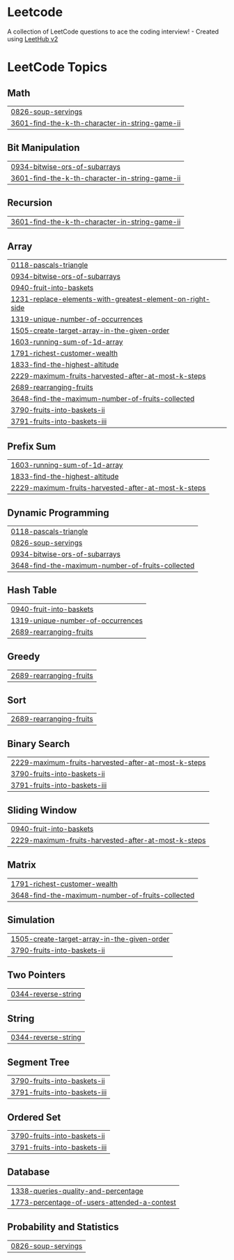 # Leetcode
A collection of LeetCode questions to ace the coding interview! - Created using [LeetHub v2](https://github.com/arunbhardwaj/LeetHub-2.0)

<!---LeetCode Topics Start-->
# LeetCode Topics
## Math
|  |
| ------- |
| [0826-soup-servings](https://github.com/M-Dharani18/Leetcode/tree/master/0826-soup-servings) |
| [3601-find-the-k-th-character-in-string-game-ii](https://github.com/M-Dharani18/Leetcode/tree/master/3601-find-the-k-th-character-in-string-game-ii) |
## Bit Manipulation
|  |
| ------- |
| [0934-bitwise-ors-of-subarrays](https://github.com/M-Dharani18/Leetcode/tree/master/0934-bitwise-ors-of-subarrays) |
| [3601-find-the-k-th-character-in-string-game-ii](https://github.com/M-Dharani18/Leetcode/tree/master/3601-find-the-k-th-character-in-string-game-ii) |
## Recursion
|  |
| ------- |
| [3601-find-the-k-th-character-in-string-game-ii](https://github.com/M-Dharani18/Leetcode/tree/master/3601-find-the-k-th-character-in-string-game-ii) |
## Array
|  |
| ------- |
| [0118-pascals-triangle](https://github.com/M-Dharani18/Leetcode/tree/master/0118-pascals-triangle) |
| [0934-bitwise-ors-of-subarrays](https://github.com/M-Dharani18/Leetcode/tree/master/0934-bitwise-ors-of-subarrays) |
| [0940-fruit-into-baskets](https://github.com/M-Dharani18/Leetcode/tree/master/0940-fruit-into-baskets) |
| [1231-replace-elements-with-greatest-element-on-right-side](https://github.com/M-Dharani18/Leetcode/tree/master/1231-replace-elements-with-greatest-element-on-right-side) |
| [1319-unique-number-of-occurrences](https://github.com/M-Dharani18/Leetcode/tree/master/1319-unique-number-of-occurrences) |
| [1505-create-target-array-in-the-given-order](https://github.com/M-Dharani18/Leetcode/tree/master/1505-create-target-array-in-the-given-order) |
| [1603-running-sum-of-1d-array](https://github.com/M-Dharani18/Leetcode/tree/master/1603-running-sum-of-1d-array) |
| [1791-richest-customer-wealth](https://github.com/M-Dharani18/Leetcode/tree/master/1791-richest-customer-wealth) |
| [1833-find-the-highest-altitude](https://github.com/M-Dharani18/Leetcode/tree/master/1833-find-the-highest-altitude) |
| [2229-maximum-fruits-harvested-after-at-most-k-steps](https://github.com/M-Dharani18/Leetcode/tree/master/2229-maximum-fruits-harvested-after-at-most-k-steps) |
| [2689-rearranging-fruits](https://github.com/M-Dharani18/Leetcode/tree/master/2689-rearranging-fruits) |
| [3648-find-the-maximum-number-of-fruits-collected](https://github.com/M-Dharani18/Leetcode/tree/master/3648-find-the-maximum-number-of-fruits-collected) |
| [3790-fruits-into-baskets-ii](https://github.com/M-Dharani18/Leetcode/tree/master/3790-fruits-into-baskets-ii) |
| [3791-fruits-into-baskets-iii](https://github.com/M-Dharani18/Leetcode/tree/master/3791-fruits-into-baskets-iii) |
## Prefix Sum
|  |
| ------- |
| [1603-running-sum-of-1d-array](https://github.com/M-Dharani18/Leetcode/tree/master/1603-running-sum-of-1d-array) |
| [1833-find-the-highest-altitude](https://github.com/M-Dharani18/Leetcode/tree/master/1833-find-the-highest-altitude) |
| [2229-maximum-fruits-harvested-after-at-most-k-steps](https://github.com/M-Dharani18/Leetcode/tree/master/2229-maximum-fruits-harvested-after-at-most-k-steps) |
## Dynamic Programming
|  |
| ------- |
| [0118-pascals-triangle](https://github.com/M-Dharani18/Leetcode/tree/master/0118-pascals-triangle) |
| [0826-soup-servings](https://github.com/M-Dharani18/Leetcode/tree/master/0826-soup-servings) |
| [0934-bitwise-ors-of-subarrays](https://github.com/M-Dharani18/Leetcode/tree/master/0934-bitwise-ors-of-subarrays) |
| [3648-find-the-maximum-number-of-fruits-collected](https://github.com/M-Dharani18/Leetcode/tree/master/3648-find-the-maximum-number-of-fruits-collected) |
## Hash Table
|  |
| ------- |
| [0940-fruit-into-baskets](https://github.com/M-Dharani18/Leetcode/tree/master/0940-fruit-into-baskets) |
| [1319-unique-number-of-occurrences](https://github.com/M-Dharani18/Leetcode/tree/master/1319-unique-number-of-occurrences) |
| [2689-rearranging-fruits](https://github.com/M-Dharani18/Leetcode/tree/master/2689-rearranging-fruits) |
## Greedy
|  |
| ------- |
| [2689-rearranging-fruits](https://github.com/M-Dharani18/Leetcode/tree/master/2689-rearranging-fruits) |
## Sort
|  |
| ------- |
| [2689-rearranging-fruits](https://github.com/M-Dharani18/Leetcode/tree/master/2689-rearranging-fruits) |
## Binary Search
|  |
| ------- |
| [2229-maximum-fruits-harvested-after-at-most-k-steps](https://github.com/M-Dharani18/Leetcode/tree/master/2229-maximum-fruits-harvested-after-at-most-k-steps) |
| [3790-fruits-into-baskets-ii](https://github.com/M-Dharani18/Leetcode/tree/master/3790-fruits-into-baskets-ii) |
| [3791-fruits-into-baskets-iii](https://github.com/M-Dharani18/Leetcode/tree/master/3791-fruits-into-baskets-iii) |
## Sliding Window
|  |
| ------- |
| [0940-fruit-into-baskets](https://github.com/M-Dharani18/Leetcode/tree/master/0940-fruit-into-baskets) |
| [2229-maximum-fruits-harvested-after-at-most-k-steps](https://github.com/M-Dharani18/Leetcode/tree/master/2229-maximum-fruits-harvested-after-at-most-k-steps) |
## Matrix
|  |
| ------- |
| [1791-richest-customer-wealth](https://github.com/M-Dharani18/Leetcode/tree/master/1791-richest-customer-wealth) |
| [3648-find-the-maximum-number-of-fruits-collected](https://github.com/M-Dharani18/Leetcode/tree/master/3648-find-the-maximum-number-of-fruits-collected) |
## Simulation
|  |
| ------- |
| [1505-create-target-array-in-the-given-order](https://github.com/M-Dharani18/Leetcode/tree/master/1505-create-target-array-in-the-given-order) |
| [3790-fruits-into-baskets-ii](https://github.com/M-Dharani18/Leetcode/tree/master/3790-fruits-into-baskets-ii) |
## Two Pointers
|  |
| ------- |
| [0344-reverse-string](https://github.com/M-Dharani18/Leetcode/tree/master/0344-reverse-string) |
## String
|  |
| ------- |
| [0344-reverse-string](https://github.com/M-Dharani18/Leetcode/tree/master/0344-reverse-string) |
## Segment Tree
|  |
| ------- |
| [3790-fruits-into-baskets-ii](https://github.com/M-Dharani18/Leetcode/tree/master/3790-fruits-into-baskets-ii) |
| [3791-fruits-into-baskets-iii](https://github.com/M-Dharani18/Leetcode/tree/master/3791-fruits-into-baskets-iii) |
## Ordered Set
|  |
| ------- |
| [3790-fruits-into-baskets-ii](https://github.com/M-Dharani18/Leetcode/tree/master/3790-fruits-into-baskets-ii) |
| [3791-fruits-into-baskets-iii](https://github.com/M-Dharani18/Leetcode/tree/master/3791-fruits-into-baskets-iii) |
## Database
|  |
| ------- |
| [1338-queries-quality-and-percentage](https://github.com/M-Dharani18/Leetcode/tree/master/1338-queries-quality-and-percentage) |
| [1773-percentage-of-users-attended-a-contest](https://github.com/M-Dharani18/Leetcode/tree/master/1773-percentage-of-users-attended-a-contest) |
## Probability and Statistics
|  |
| ------- |
| [0826-soup-servings](https://github.com/M-Dharani18/Leetcode/tree/master/0826-soup-servings) |
<!---LeetCode Topics End-->